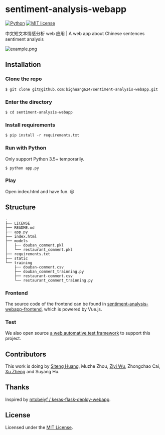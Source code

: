 # sentiment-analysis-webapp

[![Python](https://img.shields.io/badge/python-3.5%2B-green.svg)]()
[![MIT license](https://img.shields.io/badge/license-MIT-blue.svg)](https://github.com/bighuang624/sentiment-analysis-webapp/blob/master/LICENSE)

中文短文本情感分析 web 应用 | A web app about Chinese sentences sentiment analysis

![example.png](https://upload-images.jianshu.io/upload_images/2702529-fd4b1d92aeafaddb.png?imageMogr2/auto-orient/strip%7CimageView2/2/w/1240)

## Installation

### Clone the repo

```shell
$ git clone git@github.com:bighuang624/sentiment-analysis-webapp.git
```

### Enter the directory

```shell
$ cd sentiment-analysis-webapp
```

### Install requirements

```shell
$ pip install -r requirements.txt
```

### Run with Python

Only support Python 3.5+ temporarily.

```shell
$ python app.py
```

### Play

Open index.html and have fun.  :smiley:

## Structure

```
.
├── LICENSE
├── README.md
├── app.py
├── index.html
├── models
│   ├── douban_comment.pkl
│   └── restaurant_comment.pkl
├── requirements.txt
├── static
└── training
    ├── douban-comment.csv
    ├── douban_comment_trainning.py
    ├── restaurant-comment.csv
    └── restaurant_comment_trainning.py
```

### Frontend

The source code of the frontend can be found in [sentiment-analysis-webapp-frontend](https://github.com/bighuang624/sentiment-analysis-webapp-frontend), which is powered by Vue.js.

### Test

We also open source [a web automative test framework](https://github.com/BranRoyal/automation_framework) to support this project.

## Contributors

This work is doing by [Siteng Huang](https://github.com/bighuang624), Muzhe Zhou, [Ziyi Wu](https://github.com/krocw), Zhongchao Cai, [Xu Zheng](https://github.com/BranRoyal) and Suyang Hu.

## Thanks

Inspired by [mtobeiyf / keras-flask-deploy-webapp](https://github.com/mtobeiyf/keras-flask-deploy-webapp).

## License

Licensed under the [MIT License](https://github.com/bighuang624/sentiment-analysis-webapp/blob/master/LICENSE).